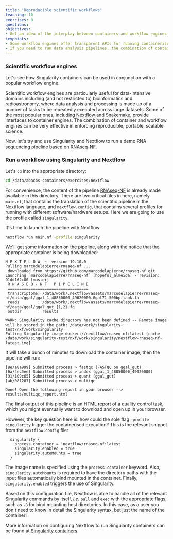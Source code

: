 ```yaml
---
title: "Reproducible scientific workflows"
teaching: 10
exercises: 0
questions:
objectives:
- Get an idea of the interplay between containers and workflow engines
keypoints:
- Some workflow engines offer transparent APIs for running containerised applications
- If you need to run data analysis pipelines, the combination of containers and workflow engines can really make your life easier!
---
```



### Scientific workflow engines

Let's see how Singularity containers can be used in conjunction with a popular workflow engine.

Scientific workflow engines are particularly useful for data-intensive domains including (and not restricted to) bioinformatics and radioastronomy, where data analysis and processing is made up of a number of tasks to be repeatedly executed across large datasets.  Some of the most popular ones, including [Nextflow](https://www.nextflow.io) and [Snakemake](https://snakemake.readthedocs.io), provide interfaces to container engines.  The combination of container and workflow engines can be very effective in enforcing reproducible, portable, scalable science.

Now, let's try and use Singularity and Nextflow to run a demo RNA sequencing pipeline based on [RNAseq-NF](https://github.com/nextflow-io/rnaseq-nf).


### Run a workflow using Singularity and Nextflow

Let's `cd` into the appropriate directory:

```bash
cd /data/abacbs-containers/exercises/nextflow
```

For convenience, the content of the pipeline [RNAseq-NF](https://github.com/nextflow-io/rnaseq-nf) is already made available in this directory.  There are two critical files in here, namely `main.nf`, that contains the translation of the scientific pipeline in the Nextflow language, and `nextflow.config`, that contains several profiles for running with different software/hardware setups. Here we are going to use the profile called `singularity`.

It's time to launch the pipeline with Nextflow:

```bash
nextflow run main.nf -profile singularity
```

We'll get some information on the pipeline, along with the notice that the appropriate container is being downloaded:

```output
N E X T F L O W  ~  version 19.10.0
Pulling marcodelapierre/rnaseq-nf ...
 downloaded from https://github.com/marcodelapierre/rnaseq-nf.git
Launching `marcodelapierre/rnaseq-nf` [hopeful_almeida] - revision: 91dd162c00 [master]
 R N A S E Q - N F   P I P E L I N E
 ===================================
 transcriptome: /data/work/.nextflow/assets/marcodelapierre/rnaseq-nf/data/ggal/ggal_1_48850000_49020000.Ggal71.500bpflank.fa
 reads        : /data/work/.nextflow/assets/marcodelapierre/rnaseq-nf/data/ggal/ggal_gut_{1,2}.fq
 outdir       : results

WARN: Singularity cache directory has not been defined -- Remote image will be stored in the path: /data/work/singularity-test/nxf/work/singularity
Pulling Singularity image docker://nextflow/rnaseq-nf:latest [cache /data/work/singularity-test/nxf/work/singularity/nextflow-rnaseq-nf-latest.img]
```

It will take a bunch of minutes to download the container image, then the pipeline will run:

```output
[9e/a8a999] Submitted process > fastqc (FASTQC on ggal_gut)
[6a/4ec5ee] Submitted process > index (ggal_1_48850000_49020000)
[91/109c65] Submitted process > quant (ggal_gut)
[ab/081287] Submitted process > multiqc

Done! Open the following report in your browser --> results/multiqc_report.html

```

The final output of this pipeline is an HTML report of a quality control task, which you might eventually want to download and open up in your browser.  

However, the key question here is: how could the sole flag `-profile singularity` trigger the containerised execution?  This is the relevant snippet from the `nextflow.config` file:

```source
  singularity {
    process.container = 'nextflow/rnaseq-nf:latest'
    singularity.enabled = true
    singularity.autoMounts = true
  }
```

The image name is specified using the `process.container` keyword.  Also, `singularity.autoMounts` is required to have the directory paths with the input files automatically bind mounted in the container.  Finally, `singularity.enabled` triggers the use of Singularity.

Based on this configuration file, Nextflow is able to handle all of the relevant Singularity commands by itself, *i.e.* `pull` and `exec` with the appropriate flags, such as `-B` for bind mounting host directories.  In this case, as a user you don't need to know in detail the Singularity syntax, but just the name of the container!

More information on configuring Nextflow to run Singularity containers can be found at [Singularity containers](https://www.nextflow.io/docs/latest/singularity.html).
